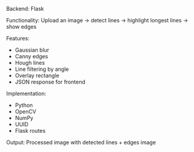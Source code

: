 Backend: Flask

Functionality:
  Upload an image → detect lines → highlight longest lines → show edges

Features:
  - Gaussian blur
  - Canny edges
  - Hough lines
  - Line filtering by angle
  - Overlay rectangle
  - JSON response for frontend

Implementation:
  - Python
  - OpenCV
  - NumPy
  - UUID
  - Flask routes

Output:
  Processed image with detected lines + edges image
